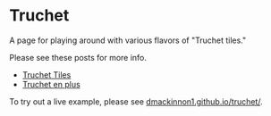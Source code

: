# Truchet

A page for playing around with various flavors of "Truchet tiles."

Please see these posts for more info.
* [Truchet Tiles](http://www.mathrecreation.com/2017/03/truchet-tiles.html)
* [Truchet en plus](http://www.mathrecreation.com/2017/04/truchet-en-plus.html)

To try out a live example, please see [dmackinnon1.github.io/truchet/](https://dmackinnon1.github.io/truchet/).
